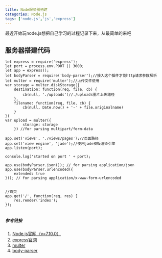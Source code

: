 ```yaml
---
title: Node服务器搭建
categories: Node.js
tags: ['node.js','js','express']
---
```

最近开始玩node.js想把自己学习的过程记录下来，从最简单的来吧

## 服务器搭建代码
```
let express = require('express');
let port = process.env.PORT || 3000;
let app = express();
let bodyParser = require('body-parser');//接入这个插件才能http请求参数解析
let multer = require('multer');//上传文件使用
var storage = multer.diskStorage({
	destination: function(req, file, cb) {
		cb(null, './uploads')//./uploads图片上传路径
	},
	filename: function(req, file, cb) {
		cb(null, Date.now() + '-' + file.originalname)
	}
})
var upload = multer({
		storage: storage
	}) //for parsing multipart/form-data

app.set('views', './views/pages');//页面路径
app.set('view engine', 'jade');//使用jade模板渲染引擎
app.listen(port);

console.log('started on port ' + port);

app.use(bodyParser.json()); // for parsing application/json
app.use(bodyParser.urlencoded({
	extended: true
})); // for parsing application/x-www-form-urlencoded


//首页
app.get('/', function(req, res) {
	res.render('index');
});


```



##### 参考链接
1. [Node.js官网（v=7.10.0）](http://nodejs.cn/api/synopsis.html)
2. [express官网](http://www.expressjs.com.cn/4x/api.html)
3. [multer](https://github.com/expressjs/multer)
4. [body-parser](https://github.com/expressjs/body-parser)

